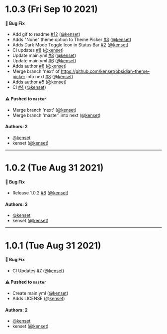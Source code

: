 # 1.0.3 (Fri Sep 10 2021)

#### 🐛 Bug Fix

- Add gif to readme [#12](https://github.com/kenset/obsidian-theme-picker/pull/12) ([@kenset](https://github.com/kenset))
- Adds "None" theme option to Theme Picker [#3](https://github.com/kenset/obsidian-theme-picker/pull/3) ([@kenset](https://github.com/kenset))
- Adds Dark Mode Toggle Icon in Status Bar [#2](https://github.com/kenset/obsidian-theme-picker/pull/2) ([@kenset](https://github.com/kenset))
- CI updates [#8](https://github.com/kenset/obsidian-theme-picker/pull/8) ([@kenset](https://github.com/kenset))
- Update main.yml [#8](https://github.com/kenset/obsidian-theme-picker/pull/8) ([@kenset](https://github.com/kenset))
- Update main.yml [#6](https://github.com/kenset/obsidian-theme-picker/pull/6) ([@kenset](https://github.com/kenset))
- Adds author [#8](https://github.com/kenset/obsidian-theme-picker/pull/8) ([@kenset](https://github.com/kenset))
- Merge branch 'next' of https://github.com/kenset/obsidian-theme-picker into next [#8](https://github.com/kenset/obsidian-theme-picker/pull/8) ([@kenset](https://github.com/kenset))
- Adds author [#5](https://github.com/kenset/obsidian-theme-picker/pull/5) ([@kenset](https://github.com/kenset))
- CI [#4](https://github.com/kenset/obsidian-theme-picker/pull/4) ([@kenset](https://github.com/kenset))

#### ⚠️ Pushed to `master`

- Merge branch 'next' ([@kenset](https://github.com/kenset))
- Merge branch 'master' into next ([@kenset](https://github.com/kenset))

#### Authors: 2

- [@kenset](https://github.com/kenset)
- kenset ([@kenset](https://github.com/kenset))

---

# 1.0.2 (Tue Aug 31 2021)

#### 🐛 Bug Fix

- Release 1.0.2 [#8](https://github.com/kenset/obsidian-theme-picker/pull/8) ([@kenset](https://github.com/kenset))

#### Authors: 2

- [@kenset](https://github.com/kenset)
- kenset ([@kenset](https://github.com/kenset))

---

# 1.0.1 (Tue Aug 31 2021)

#### 🐛 Bug Fix

- CI Updates [#7](https://github.com/kenset/obsidian-theme-picker/pull/7) ([@kenset](https://github.com/kenset))

#### ⚠️ Pushed to `master`

- Create main.yml ([@kenset](https://github.com/kenset))
- Adds LICENSE ([@kenset](https://github.com/kenset))

#### Authors: 2

- [@kenset](https://github.com/kenset)
- kenset ([@kenset](https://github.com/kenset))
